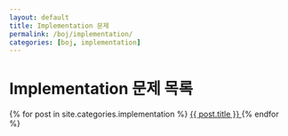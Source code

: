 ```yaml
---
layout: default
title: Implementation 문제
permalink: /boj/implementation/
categories: [boj, implementation]
---
```


<h1>Implementation 문제 목록</h1>
<div class="card-list">
  {% for post in site.categories.implementation %}
    <a href="{{ post.url | relative_url }}" class="card">
      {{ post.title }}
    </a>
  {% endfor %}
</div>
